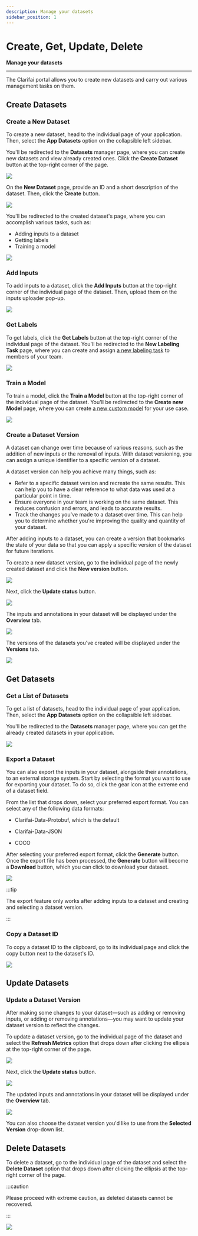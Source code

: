 ```yaml
---
description: Manage your datasets
sidebar_position: 1
---
```


# Create, Get, Update, Delete

**Manage your datasets**
<hr />

The Clarifai portal allows you to create new datasets and carry out various management tasks on them. 

## Create Datasets

### Create a New Dataset

To create a new dataset, head to the individual page of your application. Then, select the **App Datasets** option on the collapsible left sidebar.

You'll be redirected to the **Datasets** manager page, where you can create new datasets and view already created ones. Click the **Create Dataset** button at the top-right corner of the page. 

![](/img/community/datasets/dataset_1.png)

On the **New Dataset** page, provide an ID and a short description of the dataset. Then, click the **Create** button. 

![](/img/community/datasets/dataset_2.png)

You'll be redirected to the created dataset's page, where you can accomplish various tasks, such as:

- Adding inputs to a dataset
- Getting labels
- Training a model

![](/img/community/datasets/dataset_3.png)

### Add Inputs

To add inputs to a dataset, click the **Add Inputs** button at the top-right corner of the individual page of the dataset. Then, upload them on the inputs uploader pop-up.

![](/img/community/datasets/dataset_4.png)

### Get Labels

To get labels, click the **Get Labels** button at the top-right corner of the individual page of the dataset. You'll be redirected to the **New Labeling Task** page, where you can create and assign [a new labeling task](https://docs.clarifai.com/portal-guide/annotate/tasks/create-a-task) to members of your team. 

![](/img/community/datasets/dataset_5.png)

### Train a Model

To train a model, click the **Train a Model** button at the top-right corner of the individual page of the dataset. You'll be redirected to the **Create new Model** page, where you can create [a new custom model](https://docs.clarifai.com/portal-guide/model/pcustom-model-walkthrough) for your use case. 

![](/img/community/datasets/dataset_6.png)

### Create a Dataset Version

A dataset can change over time because of various reasons, such as the addition of new inputs or the removal of inputs. With dataset versioning, you can assign a unique identifier to a specific version of a dataset. 

A dataset version can help you achieve many things, such as:

- Refer to a specific dataset version and recreate the same results. This can help you to have a clear reference to what data was used at a particular point in time.
- Ensure everyone in your team is working on the same dataset. This reduces confusion and errors, and leads to accurate results. 
- Track the changes you've made to a dataset over time. This can help you to determine whether you're improving the quality and quantity of your dataset. 

After adding inputs to a dataset, you can create a version that bookmarks the state of your data so that you can apply a specific version of the dataset for future iterations. 

To create a new dataset version, go to the individual page of the newly created dataset and click the **New version** button. 

![](/img/community/datasets/dataset_10.png)

Next, click the **Update status** button. 

![](/img/community/datasets/dataset_11.png)

The inputs and annotations in your dataset will be displayed under the **Overview** tab.

![](/img/community/datasets/dataset_12.png)

The versions of the datasets you've created will be displayed under the **Versions** tab. 

![](/img/community/datasets/dataset_13.png)

## Get Datasets

### Get a List of Datasets

To get a list of datasets, head to the individual page of your application. Then, select the **App Datasets** option on the collapsible left sidebar.

You'll be redirected to the **Datasets** manager page, where you can get the already created datasets in your application.

![](/img/community/datasets/dataset_7.png)

### Export a Dataset

You can also export the inputs in your dataset, alongside their annotations, to an external storage system. Start by selecting the format you want to use for exporting your dataset. To do so, click the gear icon at the extreme end of a dataset field. 

From the list that drops down, select your preferred export format. You can select any of the following data formats:

- Clarifai-Data-Protobuf, which is the default

- Clarifai-Data-JSON

- COCO

After selecting your preferred export format, click the **Generate** button. Once the export file has been processed, the **Generate** button will become a **Download** button, which you can click to download your dataset.

![](/img/community/datasets/dataset_8.png)

:::tip

The export feature only works after adding inputs to a dataset and creating and selecting a dataset version. 

:::

### Copy a Dataset ID

To copy a dataset ID to the clipboard, go to its individual page and click the copy button next to the dataset's ID.

![](/img/community/datasets/dataset_9.png)

## Update Datasets

### Update a Dataset Version

After making some changes to your dataset—such as adding or removing inputs, or adding or removing annotations—you may want to update your dataset version to reflect the changes. 

To update a dataset version, go to the individual page of the dataset and select the **Refresh Metrics** option that drops down after clicking the ellipsis at the top-right corner of the page. 

![](/img/community/datasets/dataset_14.png)

Next, click the **Update status** button. 

![](/img/community/datasets/dataset_15.png)

The updated inputs and annotations in your dataset will be displayed under the **Overview** tab.

![](/img/community/datasets/dataset_16.png)

You can also choose the dataset version you'd like to use from the **Selected Version** drop-down list. 

## Delete Datasets

To delete a dataset, go to the individual page of the dataset and select the **Delete Dataset** option that drops down after clicking the ellipsis at the top-right corner of the page.

:::caution

Please proceed with extreme caution, as deleted datasets cannot be recovered.

:::

![](/img/community/datasets/dataset_17.png)